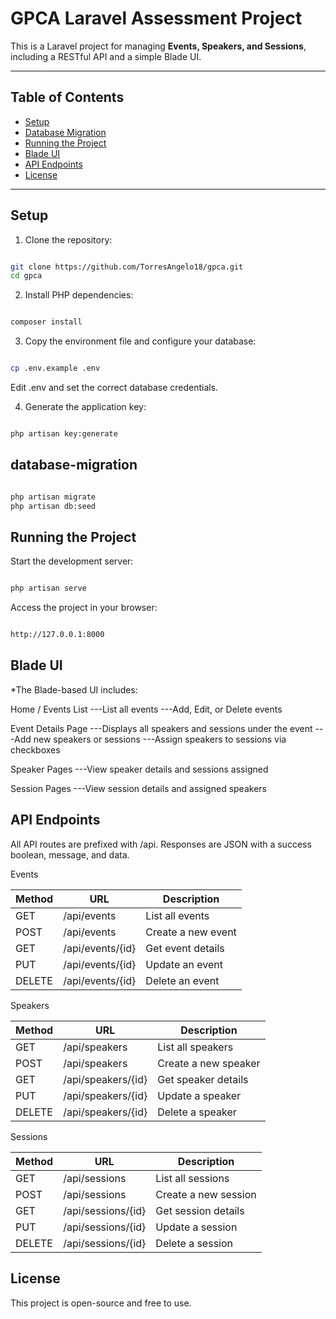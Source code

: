 # GPCA Laravel Assessment Project

This is a Laravel project for managing **Events, Speakers, and Sessions**, including a RESTful API and a simple Blade UI.

---

## Table of Contents

-   [Setup](#setup)
-   [Database Migration](#database-migration)
-   [Running the Project](#running-the-project)
-   [Blade UI](#blade-ui)
-   [API Endpoints](#api-endpoints)
-   [License](#license)

---

## Setup

1. Clone the repository:

```bash

git clone https://github.com/TorresAngelo18/gpca.git
cd gpca

```

2. Install PHP dependencies:

```bash

composer install

```

3. Copy the environment file and configure your database:

```bash

cp .env.example .env

```

Edit .env and set the correct database credentials.

4. Generate the application key:

```bash

php artisan key:generate

```

## database-migration

```bash

php artisan migrate
php artisan db:seed

```

## Running the Project

Start the development server:

```bash

php artisan serve

```

Access the project in your browser:

```bash

http://127.0.0.1:8000

```

## Blade UI

\*The Blade-based UI includes:

Home / Events List
---List all events
---Add, Edit, or Delete events

Event Details Page
---Displays all speakers and sessions under the event
---Add new speakers or sessions
---Assign speakers to sessions via checkboxes

Speaker Pages
---View speaker details and sessions assigned

Session Pages
---View session details and assigned speakers

## API Endpoints

All API routes are prefixed with /api. Responses are JSON with a success boolean, message, and data.

Events

| Method | URL              | Description        |
| ------ | ---------------- | ------------------ |
| GET    | /api/events      | List all events    |
| POST   | /api/events      | Create a new event |
| GET    | /api/events/{id} | Get event details  |
| PUT    | /api/events/{id} | Update an event    |
| DELETE | /api/events/{id} | Delete an event    |

Speakers

| Method | URL                | Description          |
| ------ | ------------------ | -------------------- |
| GET    | /api/speakers      | List all speakers    |
| POST   | /api/speakers      | Create a new speaker |
| GET    | /api/speakers/{id} | Get speaker details  |
| PUT    | /api/speakers/{id} | Update a speaker     |
| DELETE | /api/speakers/{id} | Delete a speaker     |

Sessions

| Method | URL                | Description          |
| ------ | ------------------ | -------------------- |
| GET    | /api/sessions      | List all sessions    |
| POST   | /api/sessions      | Create a new session |
| GET    | /api/sessions/{id} | Get session details  |
| PUT    | /api/sessions/{id} | Update a session     |
| DELETE | /api/sessions/{id} | Delete a session     |

## License

This project is open-source and free to use.
